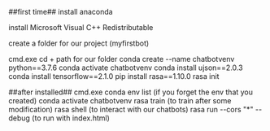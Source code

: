 
##first time##
install anaconda

install Microsoft Visual C++ Redistributable

create a folder for our project (myfirstbot)

cmd.exe
cd + path for our folder
conda create --name chatbotvenv python==3.7.6
conda activate chatbotvenv
conda install ujson==2.0.3
conda install tensorflow==2.1.0
pip install rasa==1.10.0
rasa init

##after installed##
cmd.exe
conda env list (if you forget the env that you created)
conda activate chatbotvenv
rasa train (to train after some modification)
rasa shell (to interact with our chatbots)
rasa run --cors "*" --debug (to run with index.html)